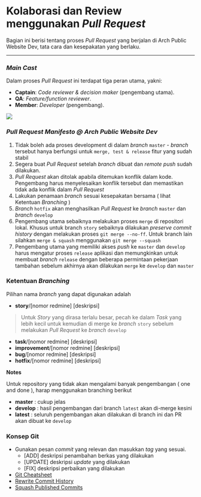 # Kolaborasi dan Review menggunakan *Pull Request*

Bagian ini berisi tentang proses *Pull Request* yang berjalan di Arch Public Website Dev, tata cara dan kesepakatan yang berlaku.

---

### *Main Cast*

Dalam proses *Pull Request* ini terdapat tiga peran utama, yakni:

- **Captain**: *Code reviewer & decision maker* (pengembang utama).
- **QA**: *Feature/function reviewer*.
- **Member**: *Developer* (pengembang).

![](https://i.imgur.com/qNyLVwx.png)

### *Pull Request Manifesto @ Arch Public Website Dev*

1. Tidak boleh ada proses development di dalam *branch*  `master` -  *branch* tersebut hanya berfungsi untuk `merge, test & release` fitur yang sudah stabil
2. Segera buat *Pull Request* setelah *branch* dibuat dan *remote push* sudah dilakukan.
3. *Pull Request* akan ditolak apabila ditemukan konflik dalam kode. Pengembang harus menyelesaikan konflik tersebut dan memastikan tidak ada konflik dalam *Pull Request*
4. Lakukan penamaan *branch* sesuai kesepakatan bersama ( lihat Ketentuan *Branching* )
5. *Branch* `hotfix` akan menghasilkan *Pull Request* ke *branch* `master` dan *branch* `develop`
6. Pengembang utama sebaiknya melakukan proses `merge` di repositori lokal. Khusus untuk branch `story` sebaiknya dilakukan *preserve commit history* dengan melakukan proses `git merge --no-ff`. Untuk branch lain silahkan `merge & squash` menggunakan `git merge --squash`
7. Pengembang utama yang memiliki akses *push* ke `master` dan `develop` harus mengatur proses `release` aplikasi dan memungkinkan untuk membuat *branch* `release` dengan beberapa permintaan pekerjaan tambahan sebelum akhirnya akan dilakukan `merge` ke `develop` dan `master`

### Ketentuan *Branching*

Pilihan nama *branch* yang dapat digunakan adalah

- **story**/[nomor redmine] [deskripsi]

> Untuk *Story* yang dirasa terlalu besar, pecah ke dalam *Task* yang lebih kecil untuk kemudian di merge ke *branch* `story` sebelum melakukan *Pull Request* ke *branch* `develop`

- **task**/[nomor redmine] [deskripsi]
- **improvement**/[nomor redmine] [deskripsi]
- **bug**/[nomor redmine] [deskripsi]
- **hotfix**/[nomor redmine] [deskripsi]

**Notes**

Untuk repository yang tidak akan mengalami banyak pengembangan ( one and done ), harap menggunakan branching berikut

- **master**  : cukup jelas
- **develop** : hasil pengembangan dari branch `latest` akan di-merge kesini
- **latest** : seluruh pengembangan akan dilakukan di branch ini dan PR akan dibuat ke `develop`

### Konsep Git

- Gunakan pesan *commit* yang relevan dan masukkan *tag* yang sesuai.
  - [ADD] deskripsi penambahan berkas yang dilakukan
  - [UPDATE] deskripsi *update* yang dilakukan
  - [FIX] deskripsi perbaikan yang dilakukan
- [Git Cheatsheet](https://www.git-tower.com/blog/git-cheat-sheet/)
- [Rewrite Commit History](https://git-scm.com/book/id/v2/Git-Tools-Rewriting-History)
- [Squash Published Commits](https://stackoverflow.com/questions/5667884/how-to-squash-commits-in-git-after-they-have-been-pushed)
